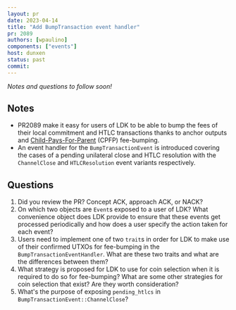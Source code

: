 ```yaml
---
layout: pr
date: 2023-04-14
title: "Add BumpTransaction event handler"
pr: 2089
authors: [wpaulino]
components: ["events"]
host: dunxen
status: past
commit:
---
```


_Notes and questions to follow soon!_

## Notes
* PR2089 make it easy for users of LDK to be able to bump the fees of their local commitment and HTLC transactions
  thanks to anchor outputs and [Child-Pays-For-Parent](https://bitcoinops.org/en/topics/cpfp) (CPFP) fee-bumping.
* An event handler for the `BumpTransactionEvent` is introduced covering the cases of a pending unilateral close and
  HTLC resolution with the `ChannelClose` and `HTLCResolution` event variants respectively.

## Questions
1. Did you review the PR? Concept ACK, approach ACK, or NACK?
1. On which two objects are `Event`s exposed to a user of LDK? What convenience object does LDK provide to ensure that
   these events get processed periodically and how does a user specify the action taken for each event?
1. Users need to implement one of two `trait`s in order for LDK to make use of their confirmed UTXOs for fee-bumping
   in the `BumpTransactionEventHandler`. What are these two traits and what are the differences between them?
1. What strategy is proposed for LDK to use for coin selection when it is required to do so for fee-bumping? What are some
   other strategies for coin selection that exist? Are they worth consideration?
1. What's the purpose of exposing `pending_htlcs` in `BumpTransactionEvent::ChannelClose`?
